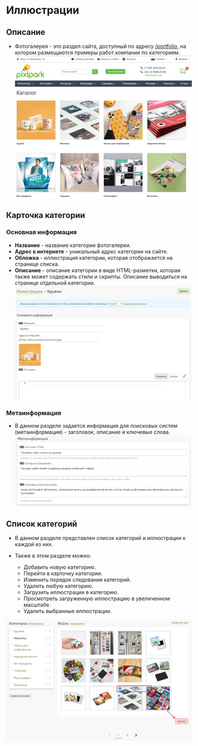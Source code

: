 # Иллюстрации
## Описание
* Фотогалерея - это раздел сайта, доступный по адресу [/portfolio](https://demo.pixlpark.ru/portfolio), на котором размещаются примеры работ компании по категориям.
![](../_media/gallery/list.png ':size=70%')

## Карточка категории
### Основная информация
* __Название__ - название категории фотогалереи.
* __Адрес в интернете__ - уникальный адрес категории на сайте. 
* __Обложка__ - иллюстрация категории, которая отображается на странице списка.
* __Описание__ - описание категории в виде HTML-разметки, которая также может содержать стили и скрипты. Описание выводиться на странице отдельной категории.
![](../_media/gallery/category-general.png ':size=70%')

### Метаинформация
* В данном разделе задается информация для поисковых систем (метаинформация) - заголовок, описание и ключевые слова.
![](../_media/gallery/gallery02.png ':size=70%')

## Список категорий
* В данном разделе представлен список категорий и иллюстрации к каждой из них.

* Также в этом разделе можно:
    + Добавить новую категорию.
    + Перейти в карточку категории.
    + Изменить порядок следования категорий.
    + Удалить любую категорию.
    + Загрузить иллюстрации в категорию.
    + Просмотреть загруженную иллюстрацию в увеличенном масштабе.
    + Удалить выбранные иллюстрации.

![](../_media/gallery/gallery03.png ':size=70%')
